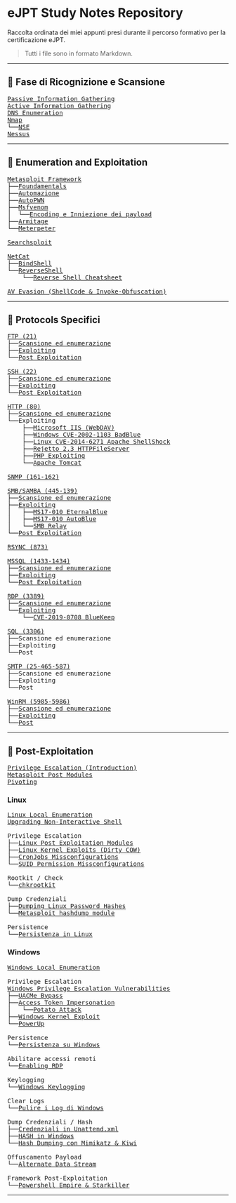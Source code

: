 # eJPT Study Notes Repository

Raccolta ordinata dei miei appunti presi durante il percorso formativo per la certificazione eJPT.  
> Tutti i file sono in formato Markdown.

---

## 🧭 Fase di Ricognizione e Scansione
<pre>
<a href="https://github.com/Gigidotexe/Penetration_Test_notes/blob/main/Passive%20Information%20Gathering.md">Passive Information Gathering</a>
<a href="https://github.com/Gigidotexe/Penetration_Test_notes/blob/main/Active%20Information%20Gathering.md">Active Information Gathering</a>
<a href="https://github.com/Gigidotexe/Penetration_Test_notes/blob/main/DNS%20Emumeration.md">DNS Enumeration</a>
<a href="https://github.com/Gigidotexe/Penetration_Test_notes/blob/main/Nmap.md">Nmap</a>
└──<a href="https://github.com/Gigidotexe/Penetration_Test_notes/blob/main/NSE.md">NSE</a>
<a href="https://github.com/Gigidotexe/Penetration_Test_notes/tree/main">Nessus</a>
</pre>

---

## 🧾 Enumeration and Exploitation
<pre>
<a href="https://github.com/Gigidotexe/Penetration_Test_notes/blob/main/Metasploit%20Framework.md">Metasploit Framework</a>
├──<a href="https://github.com/Gigidotexe/Penetration_Test_notes/blob/main/Metasploit%20Foundamentals.md">Foundamentals</a>
├──<a href="https://github.com/Gigidotexe/Penetration_Test_notes/blob/main/Metasploit%20Automazione.md">Automazione</a>
├──<a href="https://github.com/Gigidotexe/Penetration_Test_notes/blob/main/Metasploit%20AutoPWN.md">AutoPWN</a>
├──<a href="https://github.com/Gigidotexe/Penetration_Test_notes/blob/main/Msfvenom.md">Msfvenom</a>
│  └──<a href="https://github.com/Gigidotexe/Penetration_Test_notes/blob/main/Msfvenom%20Econding%20and%20Injection%20Payload.md">Encoding e Inniezione dei payload</a>
├──<a href="https://github.com/Gigidotexe/Penetration_Test_notes/blob/main/Armitage.md">Armitage</a>
└──<a href="https://github.com/Gigidotexe/Penetration_Test_notes/blob/main/Meterpeter.md">Meterpeter</a>

<a href="https://github.com/Gigidotexe/Penetration_Test_notes/blob/main/Searchsploit.md">Searchsploit</a>

<a href="https://github.com/Gigidotexe/Penetration_Test_notes/blob/main/Netcat.md">NetCat</a>
├──<a href="https://github.com/Gigidotexe/Penetration_Test_notes/blob/main/Netcat%20BindShell.md">BindShell</a>
└──<a href="https://github.com/Gigidotexe/Penetration_Test_notes/blob/main/Netcat%20ReverseShell.md">ReverseShell</a>
    └──<a href="https://github.com/Gigidotexe/Penetration_Test_notes/blob/main/Reverse%20shell%20Cheatsheet.md">Reverse Shell Cheatsheet</a>

<a href="https://github.com/Gigidotexe/Penetration_Test_notes/blob/main/AntiVirus%20Evasion%20with%20Shelter%20and%20Invoke-Obfuscation.md">AV Evasion (ShellCode & Invoke-Obfuscation)</a>
</pre>

---

## 📡 Protocols Specifici
<pre>
<a href="https://github.com/Gigidotexe/Penetration_Test_notes/blob/main/FTP%20(21).md">FTP (21)</a>
├──<a href="https://github.com/Gigidotexe/Penetration_Test_notes/blob/main/FTP%20Scan%20and%20Enumeration.md">Scansione ed enumerazione</a>
├──<a href="https://github.com/Gigidotexe/Penetration_Test_notes/blob/main/FTP%20Exploiting.md">Exploiting</a>
└──<a href="https://github.com/Gigidotexe/Penetration_Test_notes/blob/main/FTP%20Post%20Exploitation.md">Post Exploitation</a>

<a href="https://github.com/Gigidotexe/Penetration_Test_notes/blob/main/SSH%20(22).md">SSH (22)</a>
├──<a href="https://github.com/Gigidotexe/Penetration_Test_notes/blob/main/SSH%20Scan%20and%20Enumeration.md">Scansione ed enumerazione</a>
├──<a href="https://github.com/Gigidotexe/Penetration_Test_notes/blob/main/SSH%20Exploiting.md">Exploiting</a>
└──<a href="https://github.com/Gigidotexe/Penetration_Test_notes/blob/main/SSH%20Post%20Exploitation.md">Post Exploitation</a>

<a href="https://github.com/Gigidotexe/Penetration_Test_notes/blob/main/HTTP.md">HTTP (80)</a>
├──<a href="https://github.com/Gigidotexe/Penetration_Test_notes/blob/main/HTTP%20Scan%20and%20Enumeration.md">Scansione ed enumerazione</a>
└──Exploiting
    ├──<a href="https://github.com/Gigidotexe/Penetration_Test_notes/blob/main/IIS%20WebDAV%20Exploiting.md">Microsoft IIS (WebDAV)</a>
    ├──<a href="https://github.com/Gigidotexe/Penetration_Test_notes/blob/main/CVE-2002-1103%20BadBlue%20Exploiting.md">Windows CVE-2002-1103 BadBlue</a>
    ├──<a href="https://github.com/Gigidotexe/Penetration_Test_notes/blob/main/CVE-2014-6271%20ShellShock.md">Linux CVE-2014-6271 Apache ShellShock</a>
    ├──<a href="https://github.com/Gigidotexe/Penetration_Test_notes/blob/main/Rejetto%20Vulnerable%20HTTPFileServer.md">Rejetto 2.3 HTTPFileServer</a>
    ├──<a href="https://github.com/Gigidotexe/Penetration_Test_notes/blob/main/PHP%20Exploiting.md">PHP Exploiting</a>
    └──<a href="https://github.com/Gigidotexe/Penetration_Test_notes/blob/main/Apache%20Tomcat%20Exploitation.md">Apache Tomcat</a>

<a href="https://github.com/Gigidotexe/Penetration_Test_notes/blob/main/SNMP%20(161-162).md">SNMP (161-162)</a>

<a href="https://github.com/Gigidotexe/Penetration_Test_notes/blob/main/SMB,%20SAMBA%20(445-139).md">SMB/SAMBA (445-139)</a>
├──<a href="https://github.com/Gigidotexe/Penetration_Test_notes/blob/main/SMB%20San%20and%20Enumeration.md">Scansione ed enumerazione</a>
├──<a href="https://github.com/Gigidotexe/Penetration_Test_notes/blob/main/SMB%20Exploiting.md">Exploiting</a>
│   ├──<a href="https://github.com/Gigidotexe/Penetration_Test_notes/blob/main/MS17-010%20EternalBlue.md">MS17-010 EternalBlue</a>
│   ├──<a href="https://github.com/Gigidotexe/Penetration_Test_notes/blob/main/MS17-010%20AutoBlue.md">MS17-010 AutoBlue</a>
│   └──<a href="https://github.com/Gigidotexe/Penetration_Test_notes/blob/main/SMB%20Relay%20Attack.md">SMB Relay</a>
└──<a href="https://github.com/Gigidotexe/Penetration_Test_notes/blob/main/SMB%20Post%20Exploitation.md">Post Exploitation</a>

<a href="https://github.com/Gigidotexe/Penetration_Test_notes/blob/main/RSYNC%20(873).md">RSYNC (873)</a>

<a href="https://github.com/Gigidotexe/Penetration_Test_notes/blob/main/MSSQL%20(1433-1434).md">MSSQL (1433-1434)</a>
├──<a href="https://github.com/Gigidotexe/Penetration_Test_notes/blob/main/MSSQL%20Scan%20and%20Enumeration.md">Scansione ed enumerazione</a>
├──<a href="https://github.com/Gigidotexe/Penetration_Test_notes/blob/main/MSSQL%20Exploiting.md">Exploiting</a>
└──<a href="https://github.com/Gigidotexe/Penetration_Test_notes/blob/main/MSSQL%20Post%20Exploitation.md">Post Exploitation</a>

<a href="https://github.com/Gigidotexe/Penetration_Test_notes/blob/main/RDP%20(3389).md">RDP (3389)</a>
├──<a href="https://github.com/Gigidotexe/Penetration_Test_notes/blob/main/RDP%20Scan%20and%20Enumeration.md">Scansione ed enumerazione</a>
└──<a href="https://github.com/Gigidotexe/Penetration_Test_notes/blob/main/RDP%20Exploiting.md">Exploiting</a>
    └──<a href="https://github.com/Gigidotexe/Penetration_Test_notes/blob/main/cve_2019_0708%20BlueKeep.md">CVE-2019-0708 BlueKeep</a>

<a href="https://github.com/Gigidotexe/Penetration_Test_notes/blob/main/SQL%20(3306).md">SQL (3306)</a>
├──Scansione ed enumerazione
├──Exploiting
└──Post

<a href="https://github.com/Gigidotexe/Penetration_Test_notes/blob/main/SMTP%20(25-465-587).md">SMTP (25-465-587)</a>
├──Scansione ed enumerazione
├──Exploiting
└──Post

<a href="https://github.com/Gigidotexe/Penetration_Test_notes/blob/main/WinRM%20(5985-5986).md">WinRM (5985-5986)</a>
├──<a href="https://github.com/Gigidotexe/Penetration_Test_notes/blob/main/WinRM%20Scan%20and%20Enumeration.md">Scansione ed enumerazione</a>
├──<a href="https://github.com/Gigidotexe/Penetration_Test_notes/blob/main/WinRM%20Exploiting.md">Exploiting</a>
└──<a href="https://github.com/Gigidotexe/Penetration_Test_notes/blob/main/WinRM%20Post%20Exploitation.md">Post</a>
</pre>

---

## 🧰 Post-Exploitation
<pre>
<a href="https://github.com/Gigidotexe/Penetration_Test_notes/blob/main/Privilege%20Escalation%20(Introduction).md">Privilege Escalation (Introduction)</a>
<a href="https://github.com/Gigidotexe/Penetration_Test_notes/blob/main/Post%20Exploitation%20Modules.md">Metasploit Post Modules</a>
<a href="https://github.com/Gigidotexe/Penetration_Test_notes/blob/main/Pivoting.md">Pivoting</a>
</pre>

### Linux
<pre>
<a href="https://github.com/Gigidotexe/Penetration_Test_notes/blob/main/Linux%20Local%20enumeration.md">Linux Local Enumeration</a>
<a href="https://github.com/Gigidotexe/Penetration_Test_notes/blob/main/Upgradare%20una%20shell%20non%20interattiva.md">Upgrading Non-Interactive Shell</a>
    
Privilege Escalation
├──<a href="https://github.com/Gigidotexe/Penetration_Test_notes/blob/main/Linux%20Post%20Exploitetion%20Modules.md">Linux Post Exploitation Modules</a>
├──<a href="https://github.com/Gigidotexe/Penetration_Test_notes/blob/main/Linux%20Kernel%20Exploits%20(CVE-2016-5195%20Dirty%20COW).md">Linux Kernel Exploits (Dirty COW)</a>
├──<a href="https://github.com/Gigidotexe/Penetration_Test_notes/blob/main/CronJobs%20Missconfigurations.md">CronJobs Missconfigurations</a>
└──<a href="https://github.com/Gigidotexe/Penetration_Test_notes/blob/main/SUID%20Permissions%20Missconfigurations.md">SUID Permission Missconfigurations</a>

Rootkit / Check
└──<a href="https://github.com/Gigidotexe/Penetration_Test_notes/blob/main/chkrootkit.md">chkrootkit</a>

Dump Credenziali
├──<a href="https://github.com/Gigidotexe/Penetration_Test_notes/blob/main/Dumping%20Linux%20Password%20Hashes.md">Dumping Linux Password Hashes</a>
└──<a href="https://github.com/Gigidotexe/Penetration_Test_notes/blob/main/Metasploit%20hashdump%20module.md">Metasploit hashdump module</a>

Persistence
└──<a href="https://github.com/Gigidotexe/Penetration_Test_notes/blob/main/Persistenza%20in%20Linux.md">Persistenza in Linux</a>
</pre>

### Windows
<pre>
<a href="https://github.com/Gigidotexe/Penetration_Test_notes/blob/main/Windows%20Local%20enumeration.md">Windows Local Enumeration</a>
    
Privilege Escalation
<a href="https://github.com/Gigidotexe/Penetration_Test_notes/blob/main/Windows%20Privilege%20Escalation%20Vulnerabilities.md">Windows Privilege Escalation Vulnerabilities</a>
├──<a href="https://github.com/Gigidotexe/Penetration_Test_notes/blob/main/UACMe.md">UACMe Bypass</a>
├──<a href="https://github.com/Gigidotexe/Penetration_Test_notes/blob/main/Access%20Token%20Impersonation.md">Access Token Impersonation</a>
│   └──<a href="https://github.com/Gigidotexe/Penetration_Test_notes/blob/main/Potato%20Attack.md">Potato Attack</a>
├──<a href="https://github.com/Gigidotexe/Penetration_Test_notes/blob/main/Windows%20Kernel%20Exploit.md">Windows Kernel Exploit</a>
└──<a href="https://github.com/Gigidotexe/Penetration_Test_notes/blob/main/PowerUp.md">PowerUp</a>

Persistence
└──<a href="https://github.com/Gigidotexe/Penetration_Test_notes/blob/main/Persistence%20on%20windows.md">Persistenza su Windows</a>

Abilitare accessi remoti
└──<a href="https://github.com/Gigidotexe/Penetration_Test_notes/blob/main/Enabling%20RDP.md">Enabling RDP</a>

Keylogging
└──<a href="https://github.com/Gigidotexe/Penetration_Test_notes/blob/main/Windows%20Keylogging.md">Windows Keylogging</a>

Clear Logs
└──<a href="https://github.com/Gigidotexe/Penetration_Test_notes/blob/main/Clearing%20Event%20Log%20Windows.md">Pulire i Log di Windows</a>

Dump Credenziali / Hash
├──<a href="https://github.com/Gigidotexe/Penetration_Test_notes/blob/main/Searching%20For%20Passwords%20In%20Windows%20Configuration%20Files.md">Credenziali in Unattend.xml</a>
├──<a href="https://github.com/Gigidotexe/Penetration_Test_notes/blob/main/Windows%20Password%20Hashes.md">HASH in Windows</a>
└──<a href="https://github.com/Gigidotexe/Penetration_Test_notes/blob/main/Hash%20Dumping%20with%20Mimikatz%20and%20Kiwi.md">Hash Dumping con Mimikatz & Kiwi</a>

Offuscamento Payload
└──<a href="https://github.com/Gigidotexe/Penetration_Test_notes/blob/main/Alternate%20Data%20Stream.md">Alternate Data Stream</a>

Framework Post-Exploitation
└──<a href="https://github.com/Gigidotexe/Penetration_Test_notes/blob/main/Powershell%20Empire.md">Powershell Empire & Starkiller</a>
</pre>

---
